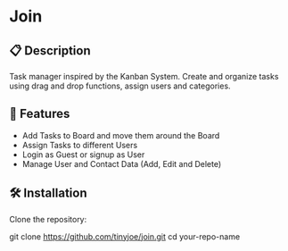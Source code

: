 # Join

## 📋 Description

Task manager inspired by the Kanban System. Create and organize tasks using drag and drop functions, assign users and categories.

## 🚀 Features

- Add Tasks to Board and move them around the Board
- Assign Tasks to different Users
- Login as Guest or signup as User
- Manage User and Contact Data (Add, Edit and Delete)

## 🛠️ Installation

Clone the repository:


git clone https://github.com/tinyjoe/join.git
cd your-repo-name
